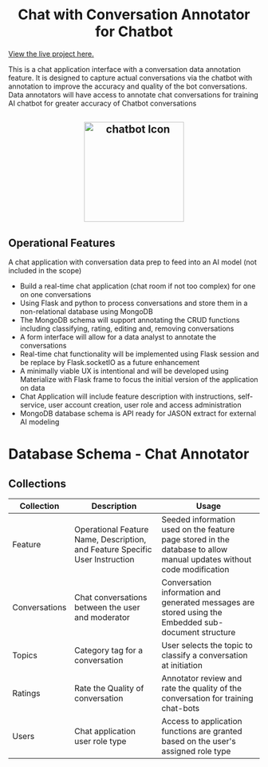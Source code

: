 # <h1 align="center">Chat with Conversation Annotator for Chatbot </h1>

[View the live project here.](http://flask-ai-chat-annotate.herokuapp.com/getfeatures)

This is a chat application interface with a conversation data annotation feature. It is designed to capture actual conversations via the chatbot with annotation to improve the accuracy and quality of the bot conversations.
Data annotators will have access to annotate chat conversations for training AI chatbot for greater accuracy of Chatbot conversations

<h2 align="center"><img src="https://thumbs.dreamstime.com/b/chatbot-icon-virtual-assistant-vector-143083940.jpg" alt="chatbot Icon" width=200" height="200"></h2>

## Operational Features

A chat application with conversation data prep to feed into an AI model (not included in the scope)

- Build a real-time chat application (chat room if not too complex) for one on one conversations
- Using Flask and python to process conversations and store them in a non-relational database using MongoDB
- The MongoDB schema will support annotating the CRUD functions including classifying, rating, editing and, removing conversations
- A form interface will allow for a data analyst to annotate the conversations
- Real-time chat functionality will be implemented using Flask session and be replace by Flask.socketIO as a future enhancement
- A minimally viable UX is intentional and will be developed using Materialize with Flask frame to focus the initial version of the application on data
- Chat Application will include feature description with instructions, self-service, user account creation, user role and access administration
- MongoDB database schema is API ready for JASON extract for external AI modeling

# Database Schema - Chat Annotator

## Collections

| Collection    | Description                                                                  | Usage                                                                                                                |
| ------------- | ---------------------------------------------------------------------------- | -------------------------------------------------------------------------------------------------------------------- |
| Feature       | Operational Feature Name, Description, and Feature Specific User Instruction | Seeded information used on the feature page stored in the database to allow manual updates without code modification |
| Conversations | Chat conversations between the user and moderator                            | Conversation information and generated messages are stored using the Embedded sub-document structure                 |
| Topics        | Category tag for a conversation                                              | User selects the topic to classify a conversation at initiation                                                      |
| Ratings       | Rate the Quality of conversation                                             | Annotator review and rate the quality of the conversation for training chat-bots                                     |
| Users         | Chat application user role type                                              | Access to application functions are granted based on the user's assigned role type                                   |

